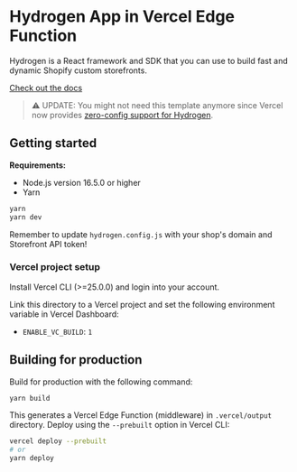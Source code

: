 # Hydrogen App in Vercel Edge Function

Hydrogen is a React framework and SDK that you can use to build fast and dynamic Shopify custom storefronts.

[Check out the docs](https://shopify.dev/custom-storefronts/hydrogen)


> ⚠️ UPDATE:
> You might not need this template anymore since Vercel now provides [zero-config support for Hydrogen](https://vercel.com/changelog/hydrogen-projects-can-now-be-deployed-with-zero-configuration).


## Getting started

**Requirements:**

- Node.js version 16.5.0 or higher
- Yarn

```bash
yarn
yarn dev
```

Remember to update `hydrogen.config.js` with your shop's domain and Storefront API token!

### Vercel project setup

Install Vercel CLI (>=25.0.0) and login into your account.

Link this directory to a Vercel project and set the following environment variable in Vercel Dashboard:

- `ENABLE_VC_BUILD`: `1`

## Building for production

Build for production with the following command:

```bash
yarn build
```

This generates a Vercel Edge Function (middleware) in `.vercel/output` directory.
Deploy using the `--prebuilt` option in Vercel CLI:

```bash
vercel deploy --prebuilt
# or
yarn deploy
```
